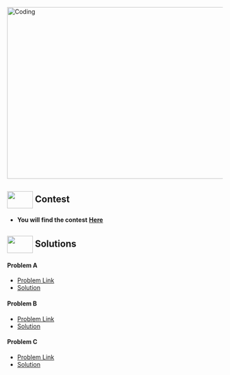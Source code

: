 <img alt="Coding" width="800px" height="400px" src="https://cdn.dribbble.com/users/1959912/screenshots/6463995/competition_dribbble.gif">

## <img src = "https://cdn.dribbble.com/users/2131993/screenshots/4948736/media/421d4ed2f3d23c73d64d20963f61f422.gif" align = "center" width = "60px" height = "40px"> Contest
- **You will find the contest** [**Here**](https://codeforces.com/contest/1843)


## <img src = "https://cdn.dribbble.com/users/1138721/screenshots/10809828/media/478d32b2e65c8c3194b7f2154e179231.gif" align = "center" width = "60px" height = "40px"> Solutions

#### Problem A
- [Problem Link](https://codeforces.com/contest/1843/problem/A)
- [Solution](https://github.com/khalid586/Live-and-Virtual-Contests/blob/main/LIve%20Contests/CF%20Round%20881/A_.cpp)

#### Problem B
- [Problem Link](https://codeforces.com/contest/1843/problem/B)
- [Solution](https://github.com/khalid586/Live-and-Virtual-Contests/blob/main/LIve%20Contests/CF%20Round%20881/B_.cpp)

#### Problem C
- [Problem Link](https://codeforces.com/contest/1843/problem/C)
- [Solution](https://github.com/khalid586/Live-and-Virtual-Contests/blob/main/LIve%20Contests/CF%20Round%20881/C_.cpp)